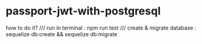 # passport-jwt-with-postgresql
how to do it?
///
run in terminal : npm run test
///
create & migrate database : sequelize db:create && sequelize db:migrate 
